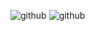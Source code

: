 ![github](https://img.shields.io/badge/GitHub-000000?style=for-the-badge&logo=GitHub&logoColor=white)
![github](https://img.shields.io/badge/Discord-000000?style=for-the-badge&logo=Discordb&logoColor=white)

